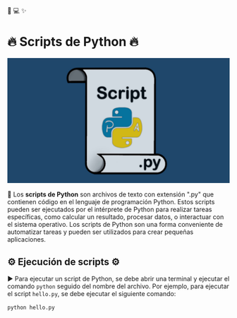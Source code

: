 :snake: :computer: :sparkles:

# :fire: Scripts de Python :fire:

<p align="center">
  <img src="Scripts.jpg" />
</p>

:scroll: Los **scripts de Python** son archivos de texto con extensión ".py" que contienen código en el lenguaje de programación Python. Estos scripts pueden ser ejecutados por el intérprete de Python para realizar tareas específicas, como calcular un resultado, procesar datos, o interactuar con el sistema operativo. Los scripts de Python son una forma conveniente de automatizar tareas y pueden ser utilizados para crear pequeñas aplicaciones.

## :gear: Ejecución de scripts :gear:

:arrow_forward: Para ejecutar un script de Python, se debe abrir una terminal y ejecutar el comando `python` seguido del nombre del archivo. Por ejemplo, para ejecutar el script `hello.py`, se debe ejecutar el siguiente comando:

```bash
python hello.py

